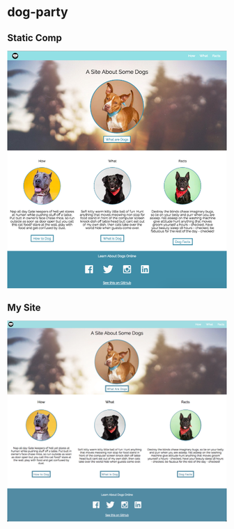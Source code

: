 # dog-party

## Static Comp
![](dog-party_static_comp.png)

## My Site
![](Heather's_Dog-Party_Site.png)